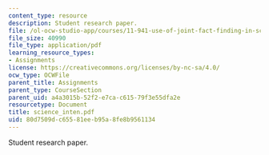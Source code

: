 ```yaml
---
content_type: resource
description: Student research paper.
file: /ol-ocw-studio-app/courses/11-941-use-of-joint-fact-finding-in-science-intensive-policy-disputes-part-i-fall-2003/80d7509dc65581eeb95a8fe8b9561134_science_inten.pdf
file_size: 40990
file_type: application/pdf
learning_resource_types:
- Assignments
license: https://creativecommons.org/licenses/by-nc-sa/4.0/
ocw_type: OCWFile
parent_title: Assignments
parent_type: CourseSection
parent_uid: a4a3015b-52f2-e7ca-c615-79f3e55dfa2e
resourcetype: Document
title: science_inten.pdf
uid: 80d7509d-c655-81ee-b95a-8fe8b9561134
---
```

Student research paper.